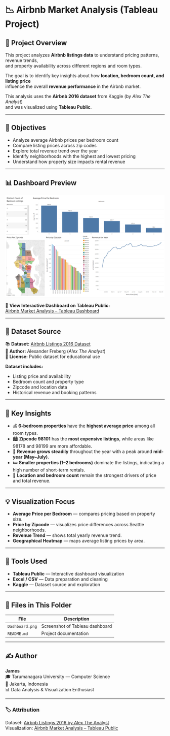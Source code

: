 # 📉 Airbnb Market Analysis (Tableau Project)

## 📘 Project Overview
This project analyzes **Airbnb listings data** to understand pricing patterns, revenue trends,  
and property availability across different regions and room types.

The goal is to identify key insights about how **location, bedroom count, and listing price**  
influence the overall **revenue performance** in the Airbnb market.

This analysis uses the **Airbnb 2016 dataset** from Kaggle (by *Alex The Analyst*)  
and was visualized using **Tableau Public**.

---

## 🎯 Objectives
- Analyze average Airbnb prices per bedroom count  
- Compare listing prices across zip codes  
- Explore total revenue trend over the year  
- Identify neighborhoods with the highest and lowest pricing  
- Understand how property size impacts rental revenue  

---

## 📊 Dashboard Preview
![Dashboard Preview](Dashboard.png)

🔗 **View Interactive Dashboard on Tableau Public:**  
[Airbnb Market Analysis – Tableau Dashboard](https://public.tableau.com/app/profile/james.anderson1890/viz/AirBnBProject_17610546662080/Dashboard1?publish=yes)

---

## 💾 Dataset Source
📚 **Dataset:** [Airbnb Listings 2016 Dataset](https://www.kaggle.com/datasets/alexanderfreberg/airbnb-listings-2016-dataset)  
👤 **Author:** Alexander Freberg (*Alex The Analyst*)  
📄 **License:** Public dataset for educational use  

**Dataset includes:**
- Listing price and availability  
- Bedroom count and property type  
- Zipcode and location data  
- Historical revenue and booking patterns  

---

## 🧠 Key Insights
- 💰 **6-bedroom properties** have the **highest average price** among all room types.  
- 🏙️ **Zipcode 98101** has the **most expensive listings**, while areas like 98178 and 98199 are more affordable.  
- 📆 **Revenue grows steadily** throughout the year with a peak around **mid-year (May–July)**.  
- 🛏️ **Smaller properties (1–2 bedrooms)** dominate the listings, indicating a high number of short-term rentals.  
- 📍 **Location and bedroom count** remain the strongest drivers of price and total revenue.

---

## 💡 Visualization Focus
- **Average Price per Bedroom** — compares pricing based on property size.  
- **Price by Zipcode** — visualizes price differences across Seattle neighborhoods.  
- **Revenue Trend** — shows total yearly revenue trend.  
- **Geographical Heatmap** — maps average listing prices by area.  

---

## 🧰 Tools Used
- **Tableau Public** — Interactive dashboard visualization  
- **Excel / CSV** — Data preparation and cleaning  
- **Kaggle** — Dataset source and exploration  

---

## 📂 Files in This Folder
| File | Description |
|------|--------------|
| `Dashboard.png` | Screenshot of Tableau dashboard |
| `README.md` | Project documentation |

---

## ✍️ Author
**James**  
🎓 Tarumanagara University — Computer Science  
📍 Jakarta, Indonesia  
📊 Data Analysis & Visualization Enthusiast  

---

### 🏷️ Attribution
Dataset: [Airbnb Listings 2016 by Alex The Analyst](https://www.kaggle.com/datasets/alexanderfreberg/airbnb-listings-2016-dataset)  
Visualization: [Airbnb Market Analysis – Tableau Public](https://public.tableau.com/app/profile/james.anderson1890/viz/AirBnBProject_17610546662080/Dashboard1?publish=yes)
